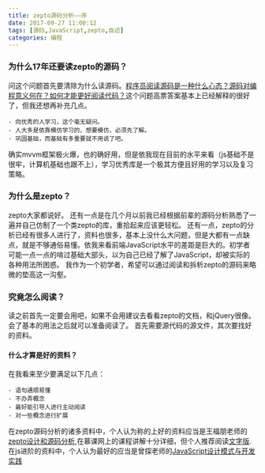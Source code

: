```yaml
---
title: zepto源码分析——序
date: 2017-09-27 11:00:12
tags: [源码,JavaScript,zepto,自述]
categories: 编程
---
```


### 为什么17年还要读zepto的源码？
问这个问题首先要清除为什么读源码。[程序员阅读源码是一种什么心态？源码对编程意义何在？如何才能更好阅读代码？](!https://www.zhihu.com/question/29765945)这个问题高票答案基本上已经解释的很好了，但我还想再补充几点。
<!-- more -->
    - 向优秀的人学习，这个毫无疑问。
    - 人大多是依靠模仿学习的，想要模仿，必须先了解。
    - 巩固基础，而基础有多重要就不用说了吧。

确实mvvm框架极火爆，也的确好用，但是依我现在目前的水平来看（js基础不是很牢，计算机基础也跟不上），学习优秀库是一个极其方便且好用的学习以及复习策略。

### 为什么是zepto？
zepto大家都说好。
还有一点是在几个月以前我已经根据前辈的源码分析熟悉了一遍并自己仿制了一个类zepto的库，重拾起来应该更轻松。
还有一点，zepto的分析已经有很多人进行了，资料也很多，基本上没什么大问题，但是大都有一点缺点，就是不够通俗易懂。依我来看前端JavaScript水平的差距是巨大的。初学者可能一点一点的啃过基础大部头，以为自己已经了解了JavaScript，却被实际的各种用法所困惑。
我作为一个初学者，希望可以通过阅读和拆析zepto的源码来略微的垫高这一沟壑。

### 究竟怎么阅读？
读之前首先一定要会用吧，如果不会用建议去看看zepto的文档，和jQuery很像。
会了基本的用法之后就可以准备阅读了。
首先需要源代码的源文件，其次要找好的资料。

#### 什么才算是好的资料？
在我看来至少要满足以下几点：

    - 语句通顺易懂
    - 不办弄概念
    - 最好能引导人进行主动阅读
    - 对一些概念进行扩展

在zepto源码分析的诸多资料中，个人认为称的上好的资料应当是王福朋老师的[zepto设计和源码分析](!http://www.imooc.com/learn/745),在慕课网上的课程讲解十分详细，但个人推荐阅读[文字版](!https://www.kancloud.cn/wangfupeng/zepto-design-srouce/173689).
在js进阶的资料中，个人认为最好的应当是曾探老师的[JavaScript设计模式与开发实践](!https://book.douban.com/subject/26382780/)